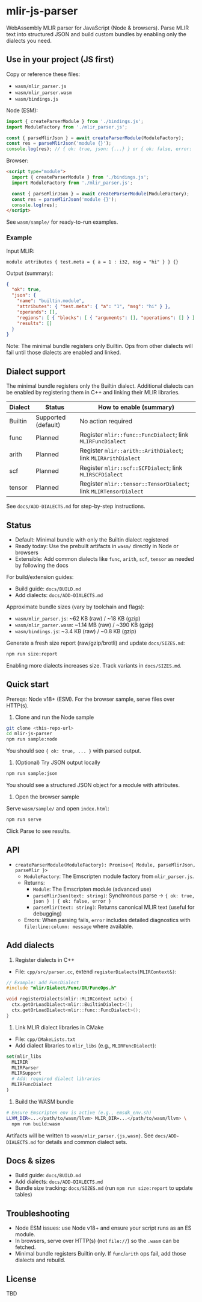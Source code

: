 # mlir-js-parser

WebAssembly MLIR parser for JavaScript (Node & browsers). Parse MLIR text into structured JSON and build custom bundles by enabling only the dialects you need.

## Use in your project (JS first)

Copy or reference these files:

- `wasm/mlir_parser.js`
- `wasm/mlir_parser.wasm`
- `wasm/bindings.js`

Node (ESM):

```js
import { createParserModule } from './bindings.js';
import ModuleFactory from './mlir_parser.js';

const { parseMlirJson } = await createParserModule(ModuleFactory);
const res = parseMlirJson('module {}');
console.log(res); // { ok: true, json: {...} } or { ok: false, error: '...' }
```

Browser:

```html
<script type="module">
  import { createParserModule } from './bindings.js';
  import ModuleFactory from './mlir_parser.js';

  const { parseMlirJson } = await createParserModule(ModuleFactory);
  const res = parseMlirJson('module {}');
  console.log(res);
</script>
```

See `wasm/sample/` for ready-to-run examples.

### Example

Input MLIR:

```mlir
module attributes { test.meta = { a = 1 : i32, msg = "hi" } } {}
```

Output (summary):

```json
{
  "ok": true,
  "json": {
    "name": "builtin.module",
    "attributes": { "test.meta": { "a": "1", "msg": "hi" } },
    "operands": [],
    "regions": [ { "blocks": [ { "arguments": [], "operations": [] } ] } ],
    "results": []
  }
}
```

Note: The minimal bundle registers only Builtin. Ops from other dialects will fail until those dialects are enabled and linked.

## Dialect support

The minimal bundle registers only the Builtin dialect. Additional dialects can be enabled by registering them in C++ and linking their MLIR libraries.

| Dialect | Status | How to enable (summary) |
| --- | --- | --- |
| Builtin | Supported (default) | No action required |
| func | Planned | Register `mlir::func::FuncDialect`; link `MLIRFuncDialect` |
| arith | Planned | Register `mlir::arith::ArithDialect`; link `MLIRArithDialect` |
| scf | Planned | Register `mlir::scf::SCFDialect`; link `MLIRSCFDialect` |
| tensor | Planned | Register `mlir::tensor::TensorDialect`; link `MLIRTensorDialect` |

See `docs/ADD-DIALECTS.md` for step-by-step instructions.

## Status

- Default: Minimal bundle with only the Builtin dialect registered
- Ready today: Use the prebuilt artifacts in `wasm/` directly in Node or browsers
- Extensible: Add common dialects like `func`, `arith`, `scf`, `tensor` as needed by following the docs

For build/extension guides:

- Build guide: `docs/BUILD.md`
- Add dialects: `docs/ADD-DIALECTS.md`

Approximate bundle sizes (vary by toolchain and flags):

- `wasm/mlir_parser.js`: ~62 KB (raw) / ~18 KB (gzip)
- `wasm/mlir_parser.wasm`: ~1.14 MB (raw) / ~390 KB (gzip)
- `wasm/bindings.js`: ~3.4 KB (raw) / ~0.8 KB (gzip)

Generate a fresh size report (raw/gzip/brotli) and update `docs/SIZES.md`:

```bash
npm run size:report
```

Enabling more dialects increases size. Track variants in `docs/SIZES.md`.

## Quick start

Prereqs: Node v18+ (ESM). For the browser sample, serve files over HTTP(s).

1. Clone and run the Node sample

```bash
git clone <this-repo-url>
cd mlir-js-parser
npm run sample:node
```

You should see `{ ok: true, ... }` with parsed output.

1. (Optional) Try JSON output locally

```bash
npm run sample:json
```

You should see a structured JSON object for a module with attributes.

1. Open the browser sample

Serve `wasm/sample/` and open `index.html`:

```bash
npm run serve
```

Click Parse to see results.

## API

- `createParserModule(ModuleFactory): Promise<{ Module, parseMlirJson, parseMlir }>`
  - `ModuleFactory`: The Emscripten module factory from `mlir_parser.js`.
  - Returns:
    - `Module`: The Emscripten module (advanced use)
    - `parseMlirJson(text: string)`: Synchronous parse → `{ ok: true, json } | { ok: false, error }`
    - `parseMlir(text: string)`: Returns canonical MLIR text (useful for debugging)
  - Errors: When parsing fails, `error` includes detailed diagnostics with `file:line:column: message` where available.

## Add dialects

1. Register dialects in C++

- File: `cpp/src/parser.cc`, extend `registerDialects(MLIRContext&)`:

```cpp
// Example: add FuncDialect
#include "mlir/Dialect/Func/IR/FuncOps.h"

void registerDialects(mlir::MLIRContext &ctx) {
  ctx.getOrLoadDialect<mlir::BuiltinDialect>();
  ctx.getOrLoadDialect<mlir::func::FuncDialect>();
}
```

1. Link MLIR dialect libraries in CMake

- File: `cpp/CMakeLists.txt`
- Add dialect libraries to `mlir_libs` (e.g., `MLIRFuncDialect`):

```cmake
set(mlir_libs
  MLIRIR
  MLIRParser
  MLIRSupport
  # Add: required dialect libraries
  MLIRFuncDialect
)
```

1. Build the WASM bundle

```bash
# Ensure Emscripten env is active (e.g., emsdk_env.sh)
LLVM_DIR=...</path/to/wasm/llvm> MLIR_DIR=...</path/to/wasm/llvm> \
  npm run build:wasm
```

Artifacts will be written to `wasm/mlir_parser.{js,wasm}`. See `docs/ADD-DIALECTS.md` for details and common dialect sets.

## Docs & sizes

- Build guide: `docs/BUILD.md`
- Add dialects: `docs/ADD-DIALECTS.md`
- Bundle size tracking: `docs/SIZES.md` (run `npm run size:report` to update tables)

## Troubleshooting

- Node ESM issues: use Node v18+ and ensure your script runs as an ES module.
- In browsers, serve over HTTP(s) (not `file://`) so the `.wasm` can be fetched.
- Minimal bundle registers Builtin only. If `func`/`arith` ops fail, add those dialects and rebuild.

## License

TBD
